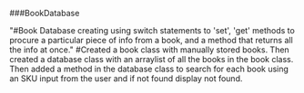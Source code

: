 ###BookDatabase

"#Book Database creating using switch statements to 'set', 'get' methods to procure a particular piece of info from a book, and a method that returns all the info at once."
#Created a book class with manually stored books. Then created a database class with an arraylist of all the books in the book class. Then added a method in the database class to search for each book using an SKU input from the user and if not found display not found. 
